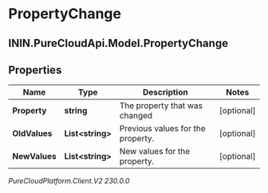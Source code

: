 # PropertyChange

## ININ.PureCloudApi.Model.PropertyChange

## Properties

|Name | Type | Description | Notes|
|------------ | ------------- | ------------- | -------------|
| **Property** | **string** | The property that was changed | [optional] |
| **OldValues** | **List&lt;string&gt;** | Previous values for the property. | [optional] |
| **NewValues** | **List&lt;string&gt;** | New values for the property. | [optional] |



_PureCloudPlatform.Client.V2 230.0.0_
